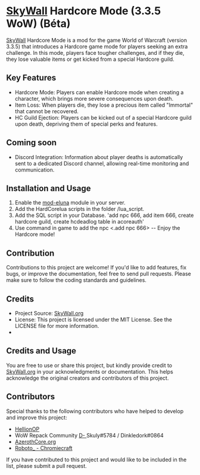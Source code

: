 # [SkyWall](https://skywall.org) Hardcore Mode (3.3.5 WoW) (Béta)

[SkyWall](https://skywall.org) Hardcore Mode is a mod for the game World of Warcraft (version 3.3.5) that introduces a Hardcore game mode for players seeking an extra challenge. In this mode, players face tougher challenges, and if they die, they lose valuable items or get kicked from a special Hardcore guild.

## Key Features

- Hardcore Mode: Players can enable Hardcore mode when creating a character, which brings more severe consequences upon death.
- Item Loss: When players die, they lose a precious item called "Immortal" that cannot be recovered.
- HC Guild Ejection: Players can be kicked out of a special Hardcore guild upon death, depriving them of special perks and features.
  
## Coming soon
   * Discord Integration: Information about player deaths is automatically sent to a dedicated Discord channel, allowing real-time monitoring and communication.

## Installation and Usage

1. Enable the [mod-eluna](https://github.com/azerothcore/mod-eluna) module in your server.
2. Add the HardCorelua scripts in the folder /lua_script.
3. Add the SQL script in your Database. 'add npc 666, add item 666, create hardcore guild, create hcdeadlog table in acoreauth'
4. Use command in game to add the npc <.add npc 666>
-- Enjoy the Hardcore mode!

## Contribution

Contributions to this project are welcome! If you'd like to add features, fix bugs, or improve the documentation, feel free to send pull requests. Please make sure to follow the coding standards and guidelines.

## Credits

- Project Source: [SkyWall.org](https://skywall.org)
- License: This project is licensed under the MIT License. See the LICENSE file for more information.
- 
## Credits and Usage

You are free to use or share this project, but kindly provide credit to [SkyWall.org](https://github.com/stylo019/SkyWall-HardCore-Mode-3.3.5-WoW) in your acknowledgments or documentation. This helps acknowledge the original creators and contributors of this project.

## Contributors

Special thanks to the following contributors who have helped to develop and improve this project:

- [HellionOP](https://github.com/HellionOP/Lua-HardcoreMode)
- WoW Repack Community [D- ](https://discord.com) Skuly#5784 / Dinkledork#0864 
- [AzerothCore.org](https://github.com/AzerothCore)
- [Roboto_ - Chromiecraft]( https://chromiecraft.com )


If you have contributed to this project and would like to be included in the list, please submit a pull request.

